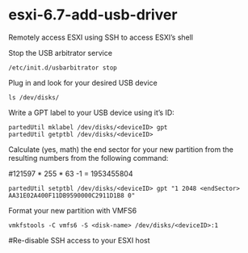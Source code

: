 # esxi-6.7-add-usb-driver

Remotely access ESXI using SSH to access ESXI’s shell

Stop the USB arbitrator service

```
/etc/init.d/usbarbitrator stop
```

Plug in and look for your desired USB device

```
ls /dev/disks/
```

Write a GPT label to your USB device using it’s ID:
```
partedUtil mklabel /dev/disks/<deviceID> gpt
partedUtil getptbl /dev/disks/<deviceID>
```
Calculate (yes, math) the end sector for your new partition from the resulting numbers from the following command:

#121597 * 255 * 63 -1 = 1953455804
```
partedUtil setptbl /dev/disks/<deviceID> gpt "1 2048 <endSector> AA31E02A400F11DB9590000C2911D1B8 0"
```

Format your new partition with VMFS6
```
vmkfstools -C vmfs6 -S <disk-name> /dev/disks/<deviceID>:1 
```

#Re-disable SSH access to your ESXI host
